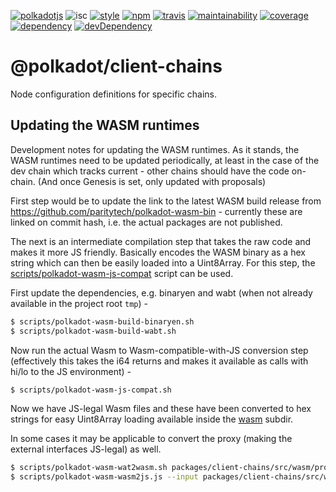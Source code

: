 [![polkadotjs](https://img.shields.io/badge/polkadot-js-orange.svg?style=flat-square)](https://polkadot.js.org)
![isc](https://img.shields.io/badge/license-ISC-lightgrey.svg?style=flat-square)
[![style](https://img.shields.io/badge/code%20style-semistandard-lightgrey.svg?style=flat-square)](https://github.com/Flet/semistandard)
[![npm](https://img.shields.io/npm/v/@polkadot/client-chains.svg?style=flat-square)](https://www.npmjs.com/package/@polkadot/client-chains)
[![travis](https://img.shields.io/travis/polkadot-js/client.svg?style=flat-square)](https://travis-ci.org/polkadot-js/client)
[![maintainability](https://img.shields.io/codeclimate/maintainability/polkadot-js/client.svg?style=flat-square)](https://codeclimate.com/github/polkadot-js/client/maintainability)
[![coverage](https://img.shields.io/coveralls/polkadot-js/client.svg?style=flat-square)](https://coveralls.io/github/polkadot-js/client?branch=master)
[![dependency](https://david-dm.org/polkadot-js/client.svg?style=flat-square&path=packages/client-chains)](https://david-dm.org/polkadot-js/client?path=packages/client-chains)
[![devDependency](https://david-dm.org/polkadot-js/client/dev-status.svg?style=flat-square&path=packages/client-chains)](https://david-dm.org/polkadot-js/client?path=packages/client-chains#info=devDependencies)

# @polkadot/client-chains

Node configuration definitions for specific chains.

## Updating the WASM runtimes

Development notes for updating the WASM runtimes. As it stands, the WASM runtimes need to be updated periodically, at least in the case of the dev chain which tracks current - other chains should have the code on-chain. (And once Genesis is set, only updated with proposals)

First step would be to update the link to the latest WASM build release from https://github.com/paritytech/polkadot-wasm-bin - currently these are linked on commit hash, i.e. the actual packages are not published.

The next is an intermediate compilation step that takes the raw code and makes it more JS friendly. Basically encodes the WASM binary as a hex string which can then be easily loaded into a Uint8Array. For this step, the [scripts/polkadot-wasm-js-compat](../../scripts/polkadot-wasm-js-compat.sh) script can be used.

First update the dependencies, e.g. binaryen and wabt (when not already available in the project root `tmp`) -

```sh
$ scripts/polkadot-wasm-build-binaryen.sh
$ scripts/polkadot-wasm-build-wabt.sh
```

Now run the actual Wasm to Wasm-compatible-with-JS conversion step (effectively this takes the i64 returns and makes it available as calls with hi/lo to the JS environment) -

```sh
$ scripts/polkadot-wasm-js-compat.sh
```

Now we have JS-legal Wasm files and these have been converted to hex strings for easy Uint8Array loading available inside the [wasm](wasm) subdir.

In some cases it may be applicable to convert the proxy (making the external interfaces JS-legal) as well.

```sh
$ scripts/polkadot-wasm-wat2wasm.sh packages/client-chains/src/wasm/proxy_substrate.wat
$ scripts/polkadot-wasm-wasm2js.js --input packages/client-chains/src/wasm/proxy_substrate.wasm --output packages/client-chains/src/wasm/proxy_substrate_wasm.js
```
